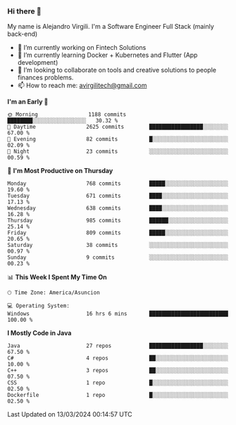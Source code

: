 ### Hi there 👋

My name is Alejandro Virgili. I'm a Software Engineer Full Stack (mainly back-end)


- 🔭 I’m currently working on Fintech Solutions
- 🌱 I’m currently learning Docker + Kubernetes and Flutter (App development)
- 👯 I’m looking to collaborate on tools and creative solutions to people finances problems.
- 📫 How to reach me: avirgilitech@gmail.com
  
<!--START_SECTION:waka-->
**I'm an Early 🐤** 

```text
🌞 Morning                1188 commits        ████████░░░░░░░░░░░░░░░░░   30.32 % 
🌆 Daytime                2625 commits        █████████████████░░░░░░░░   67.00 % 
🌃 Evening                82 commits          █░░░░░░░░░░░░░░░░░░░░░░░░   02.09 % 
🌙 Night                  23 commits          ░░░░░░░░░░░░░░░░░░░░░░░░░   00.59 % 
```
📅 **I'm Most Productive on Thursday** 

```text
Monday                   768 commits         █████░░░░░░░░░░░░░░░░░░░░   19.60 % 
Tuesday                  671 commits         ████░░░░░░░░░░░░░░░░░░░░░   17.13 % 
Wednesday                638 commits         ████░░░░░░░░░░░░░░░░░░░░░   16.28 % 
Thursday                 985 commits         ██████░░░░░░░░░░░░░░░░░░░   25.14 % 
Friday                   809 commits         █████░░░░░░░░░░░░░░░░░░░░   20.65 % 
Saturday                 38 commits          ░░░░░░░░░░░░░░░░░░░░░░░░░   00.97 % 
Sunday                   9 commits           ░░░░░░░░░░░░░░░░░░░░░░░░░   00.23 % 
```


📊 **This Week I Spent My Time On** 

```text
🕑︎ Time Zone: America/Asuncion

💻 Operating System: 
Windows                  16 hrs 6 mins       █████████████████████████   100.00 % 
```

**I Mostly Code in Java** 

```text
Java                     27 repos            █████████████████░░░░░░░░   67.50 % 
C#                       4 repos             ██░░░░░░░░░░░░░░░░░░░░░░░   10.00 % 
C++                      3 repos             ██░░░░░░░░░░░░░░░░░░░░░░░   07.50 % 
CSS                      1 repo              █░░░░░░░░░░░░░░░░░░░░░░░░   02.50 % 
Dockerfile               1 repo              █░░░░░░░░░░░░░░░░░░░░░░░░   02.50 % 
```




 Last Updated on 13/03/2024 00:14:57 UTC
<!--END_SECTION:waka-->
